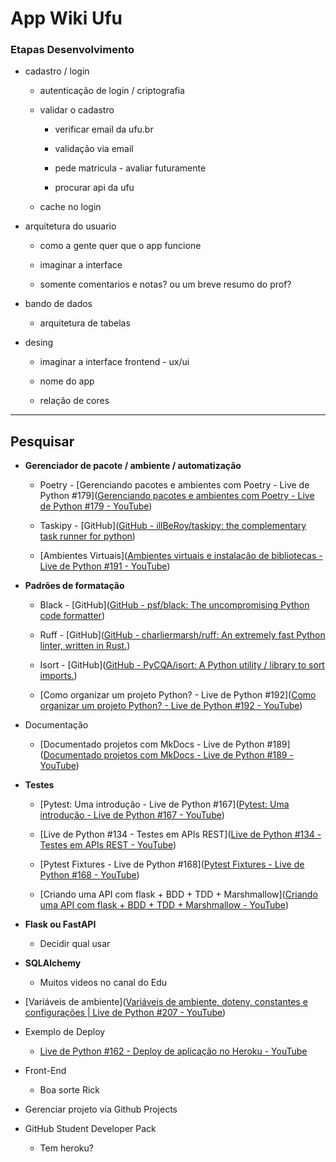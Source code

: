 # App Wiki Ufu

### Etapas Desenvolvimento

- cadastro / login
  
  - autenticação de login / criptografia
    
  - validar o cadastro
    
    - verificar email da ufu.br
      
    - validação via email
      
    - pede matricula - avaliar futuramente
      
    - procurar api da ufu
      
  - cache no login
    
- arquitetura do usuario
  
  - como a gente quer que o app funcione
    
  - imaginar a interface
    
  - somente comentarios e notas? ou um breve resumo do prof?
    
- bando de dados
  
  - arquitetura de tabelas
- desing
  
  - imaginar a interface frontend - ux/ui
    
  - nome do app
    
  - relação de cores
    

---

## Pesquisar

- **Gerenciador de pacote / ambiente / automatização**
  
  - Poetry - [Gerenciando pacotes e ambientes com Poetry - Live de Python #179]([Gerenciando pacotes e ambientes com Poetry - Live de Python #179 - YouTube](https://youtube.com/live/ZOSWdktsKf0?si=EnSIkaIECMiOmarE))
    
  - Taskipy - [GitHub]([GitHub - illBeRoy/taskipy: the complementary task runner for python](https://github.com/illBeRoy/taskipy))
    
  - [Ambientes Virtuais]([Ambientes virtuais e instalação de bibliotecas - Live de Python #191 - YouTube](https://youtube.com/live/naGF7EIUFp0?si=EnSIkaIECMiOmarE))
    
- **Padrões de formatação**
  
  - Black - [GitHub]([GitHub - psf/black: The uncompromising Python code formatter](https://github.com/psf/black))
    
  - Ruff - [GitHub]([GitHub - charliermarsh/ruff: An extremely fast Python linter, written in Rust.](https://github.com/charliermarsh/ruff))
    
  - Isort - [GitHub]([GitHub - PyCQA/isort: A Python utility / library to sort imports.](https://github.com/PyCQA/isort))
    
  - [Como organizar um projeto Python? - Live de Python #192]([Como organizar um projeto Python? - Live de Python #192 - YouTube](https://www.youtube.com/watch?v=O3bs4JtHrow))
    
- Documentação
  
  - [Documentado projetos com MkDocs - Live de Python #189]([Documentado projetos com MkDocs - Live de Python #189 - YouTube](https://www.youtube.com/watch?v=GW6nAJ1NHUQ))
- **Testes**
  
  - [Pytest: Uma introdução - Live de Python #167]([Pytest: Uma introdução - Live de Python #167 - YouTube](https://www.youtube.com/watch?v=MjQCvJmc31A))
    
  - [Live de Python #134 - Testes em APIs REST]([Live de Python #134 - Testes em APIs REST - YouTube](https://www.youtube.com/watch?v=RPWQoAFZelo))
    
  - [Pytest Fixtures - Live de Python #168]([Pytest Fixtures - Live de Python #168 - YouTube](https://www.youtube.com/watch?v=sidi9Z_IkLU&t=2s))
    
  - [Criando uma API com flask + BDD + TDD + Marshmallow]([Criando uma API com flask + BDD + TDD + Marshmallow - YouTube](https://youtube.com/live/Y_GQdxRSnIg?si=EnSIkaIECMiOmarE))
    
- **Flask ou FastAPI**
  
  - Decidir qual usar
- **SQLAlchemy**
  
  - Muitos videos no canal do Edu
- [Variáveis de ambiente]([Variáveis de ambiente, dotenv, constantes e configurações | Live de Python #207 - YouTube](https://youtube.com/live/DiiKff1z2Yw?si=EnSIkaIECMiOmarE))
  
- Exemplo de Deploy
  
  - [Live de Python #162 - Deploy de aplicação no Heroku - YouTube](https://youtube.com/live/fyhZ3a963wI?si=EnSIkaIECMiOmarE)
- Front-End
  
  - Boa sorte Rick
- Gerenciar projeto via Github Projects
  
- GitHub Student Developer Pack
  
  - Tem heroku?
